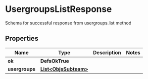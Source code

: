 

# UsergroupsListResponse

Schema for successful response from usergroups.list method

## Properties

| Name | Type | Description | Notes |
|------------ | ------------- | ------------- | -------------|
|**ok** | **DefsOkTrue** |  |  |
|**usergroups** | [**List&lt;ObjsSubteam&gt;**](ObjsSubteam.md) |  |  |



